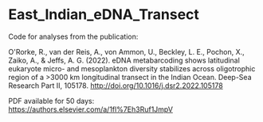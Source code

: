 # East_Indian_eDNA_Transect

Code for analyses from the publication:

O'Rorke, R., van der Reis, A., von Ammon, U., Beckley, L. E., Pochon, X., Zaiko, A., & Jeffs, A. G. (2022). eDNA metabarcoding shows latitudinal eukaryote micro- and mesoplankton diversity stabilizes across oligotrophic region of a >3000 km longitudinal transect in the Indian Ocean. Deep-Sea Research Part II, 105178. http://doi.org/10.1016/j.dsr2.2022.105178

PDF available for 50 days: https://authors.elsevier.com/a/1fl%7Eh3Ruf1JmpV
